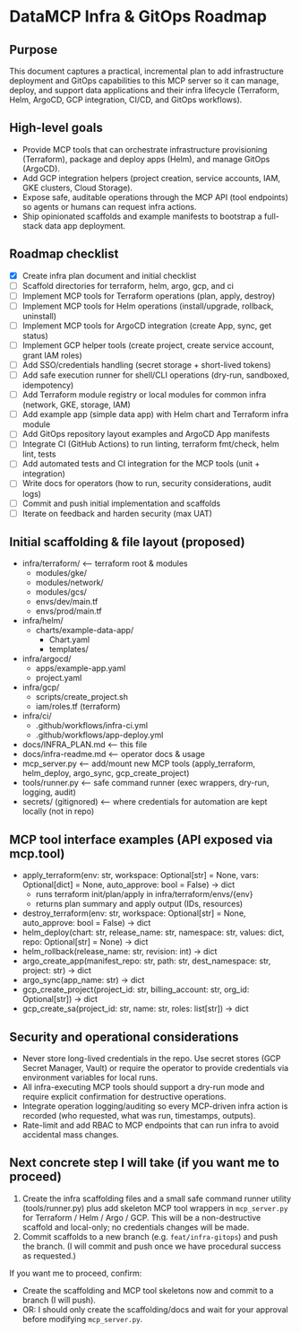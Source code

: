 # DataMCP Infra & GitOps Roadmap

Purpose
-------
This document captures a practical, incremental plan to add infrastructure deployment and GitOps capabilities to this MCP server so it can manage, deploy, and support data applications and their infra lifecycle (Terraform, Helm, ArgoCD, GCP integration, CI/CD, and GitOps workflows).

High-level goals
----------------
- Provide MCP tools that can orchestrate infrastructure provisioning (Terraform), package and deploy apps (Helm), and manage GitOps (ArgoCD).
- Add GCP integration helpers (project creation, service accounts, IAM, GKE clusters, Cloud Storage).
- Expose safe, auditable operations through the MCP API (tool endpoints) so agents or humans can request infra actions.
- Ship opinionated scaffolds and example manifests to bootstrap a full-stack data app deployment.

Roadmap checklist
-----------------
- [x] Create infra plan document and initial checklist
- [ ] Scaffold directories for terraform, helm, argo, gcp, and ci
- [ ] Implement MCP tools for Terraform operations (plan, apply, destroy)
- [ ] Implement MCP tools for Helm operations (install/upgrade, rollback, uninstall)
- [ ] Implement MCP tools for ArgoCD integration (create App, sync, get status)
- [ ] Implement GCP helper tools (create project, create service account, grant IAM roles)
- [ ] Add SSO/credentials handling (secret storage + short-lived tokens)
- [ ] Add safe execution runner for shell/CLI operations (dry-run, sandboxed, idempotency)
- [ ] Add Terraform module registry or local modules for common infra (network, GKE, storage, IAM)
- [ ] Add example app (simple data app) with Helm chart and Terraform infra module
- [ ] Add GitOps repository layout examples and ArgoCD App manifests
- [ ] Integrate CI (GitHub Actions) to run linting, terraform fmt/check, helm lint, tests
- [ ] Add automated tests and CI integration for the MCP tools (unit + integration)
- [ ] Write docs for operators (how to run, security considerations, audit logs)
- [ ] Commit and push initial implementation and scaffolds
- [ ] Iterate on feedback and harden security (max UAT)

Initial scaffolding & file layout (proposed)
-------------------------------------------
- infra/terraform/           <-- terraform root & modules
  - modules/gke/
  - modules/network/
  - modules/gcs/
  - envs/dev/main.tf
  - envs/prod/main.tf
- infra/helm/
  - charts/example-data-app/
    - Chart.yaml
    - templates/
- infra/argocd/
  - apps/example-app.yaml
  - project.yaml
- infra/gcp/
  - scripts/create_project.sh
  - iam/roles.tf (terraform)
- infra/ci/
  - .github/workflows/infra-ci.yml
  - .github/workflows/app-deploy.yml
- docs/INFRA_PLAN.md        <-- this file
- docs/infra-readme.md      <-- operator docs & usage
- mcp_server.py             <-- add/mount new MCP tools (apply_terraform, helm_deploy, argo_sync, gcp_create_project)
- tools/runner.py           <-- safe command runner (exec wrappers, dry-run, logging, audit)
- secrets/ (gitignored)     <-- where credentials for automation are kept locally (not in repo)

MCP tool interface examples (API exposed via mcp.tool)
-----------------------------------------------------
- apply_terraform(env: str, workspace: Optional[str] = None, vars: Optional[dict] = None, auto_approve: bool = False) -> dict
  - runs terraform init/plan/apply in infra/terraform/envs/{env}
  - returns plan summary and apply output (IDs, resources)
- destroy_terraform(env: str, workspace: Optional[str] = None, auto_approve: bool = False) -> dict
- helm_deploy(chart: str, release_name: str, namespace: str, values: dict, repo: Optional[str] = None) -> dict
- helm_rollback(release_name: str, revision: int) -> dict
- argo_create_app(manifest_repo: str, path: str, dest_namespace: str, project: str) -> dict
- argo_sync(app_name: str) -> dict
- gcp_create_project(project_id: str, billing_account: str, org_id: Optional[str]) -> dict
- gcp_create_sa(project_id: str, name: str, roles: list[str]) -> dict

Security and operational considerations
---------------------------------------
- Never store long-lived credentials in the repo. Use secret stores (GCP Secret Manager, Vault) or require the operator to provide credentials via environment variables for local runs.
- All infra-executing MCP tools should support a dry-run mode and require explicit confirmation for destructive operations.
- Integrate operation logging/auditing so every MCP-driven infra action is recorded (who requested, what was run, timestamps, outputs).
- Rate-limit and add RBAC to MCP endpoints that can run infra to avoid accidental mass changes.

Next concrete step I will take (if you want me to proceed)
----------------------------------------------------------
1) Create the infra scaffolding files and a small safe command runner utility (tools/runner.py) plus add skeleton MCP tool wrappers in `mcp_server.py` for Terraform / Helm / Argo / GCP. This will be a non-destructive scaffold and local-only; no credentials changes will be made.  
2) Commit scaffolds to a new branch (e.g. `feat/infra-gitops`) and push the branch. (I will commit and push once we have procedural success as requested.)

If you want me to proceed, confirm:
- Create the scaffolding and MCP tool skeletons now and commit to a branch (I will push).
- OR: I should only create the scaffolding/docs and wait for your approval before modifying `mcp_server.py`.
